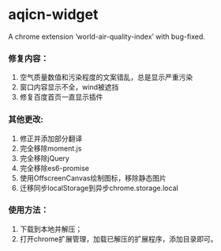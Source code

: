 # aqicn-widget

A chrome extension ‘world-air-quality-index’ with bug-fixed.

### 修复内容：

1. 空气质量数值和污染程度的文案错乱，总是显示严重污染
2. 窗口内容显示不全，wind被遮挡
3. 修复百度首页一直显示插件

### 其他更改:

1. 修正并添加部分翻译
2. 完全移除moment.js
3. 完全移除jQuery
4. 完全移除es6-promise
5. 使用OffscreenCanvas绘制图标，移除静态图片
6. 迁移同步localStorage到异步chrome.storage.local

### 使用方法：

1. 下载到本地并解压；
2. 打开chrome扩展管理，加载已解压的扩展程序，添加目录即可。
